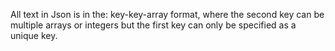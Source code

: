 All text in Json is in the: key-key-array format, where the second key can be multiple arrays or integers but the first key can only be specified as a unique key.